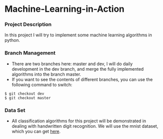 # Machine-Learning-in-Action
### Project Description
In this project I will try to implement some machine learning algorithms in python.
### Branch Management
* There are two branches here: master and dev, I will do daily development in the dev branch, and merge the fully implemented algorithms into the branch master.
* If you want to see the contents of different branches, you can use the following command to switch:
```
$ git checkout dev
$ git checkout master
```
### Data Set
* All classification algorithms for this project will be demonstrated in dealing with handwritten digit recognition. We will use the mnist dataset, which you can get [here](http://yann.lecun.com/exdb/mnist/).